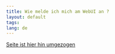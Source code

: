 ```yaml
---
title: Wie melde ich mich am WebUI an ?
layout: default
tags:
lang: de
---
```


[Seite ist hier hin umgezogen](../pages/webui/index_de)